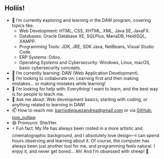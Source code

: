 ## Holiis!

- 🔭 I’m currently exploring and learning in the DAW program, covering topics like:
    * Web Development: HTML, CSS, XHTML, XML, Java SE, JavaFX.
    * Databases: Oracle Database XE, SQLPlus, MariaDB, HeidiSQL, XAMPP.
    * Programming Tools: JDK, JRE, SDK Java, NetBeans, Visual Studio Code.
    * ERP Systems: Odoo.
    * Operating Systems and Cybersecurity: Windows, Linux, macOS, basic cybersecurity concepts.
- 🌱 I’m currently learning: DAW (Web Application Development).
- 👯 I’m looking to collaborate on: Learning first and then making mistakes... or making mistakes while learning!
- 🤔 I’m looking for help with: Everything! I want to learn, and the best way is for people to teach me.
- 💬 Ask me about: Web development basics, starting with coding, or anything related to learning in DAW!
- 📫 How to reach me: barriodieguezandrea@gmail.com or via [GitHub: pop_outlaw](https://github.com/Andreadieguez).
- 😄 Pronouns: She/Her.
- ⚡ Fun fact: My life has always been rooted in a more artistic and cinematographic background, and I absolutely love design—I can spend hours observing and learning about it. Of course, the computer has always been just another tool for me, and programming feels natural. I enjoy it, and never get bored… Ah! And I’m obsessed with sheep! 🐑


